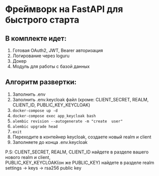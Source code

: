 # Фреймворк на FastAPI для быстрого старта

## В комплекте идет:  
1. Готовая OAuth2, JWT, Bearer авторизация  
2. Логирование через loguru  
3. Докер  
4. Модуль для работы с базой данных  

## Алгоритм развертки:
1. Заполнить .env
2. Заполнить .env.keycloak файл (кроме: CLIENT_SECRET, REALM, CLIENT_ID, PUBLIC_KEY_KEYCLOAK)
3. ```docker-compose up -d```
4. ```docker-compose exec app_keycloak bash```
5. ```alembic revision --autogenerate -m "create  user"```
6. ```alembic upgrade head```
7. ```exit```
8. Переходите в контейнер keycloak, создаете новый realm и client
9. Заполняете до конца .env.keycloak  

P.S: CLIENT_SECRET, REALM, CLIENT_ID найдете в разделе вашего нового realm и client,  
PUBLIC_KEY_KEYCLOAK(он же PUBLIC_KEY) найдете в разделе realm settings -> keys -> rsa256 public key